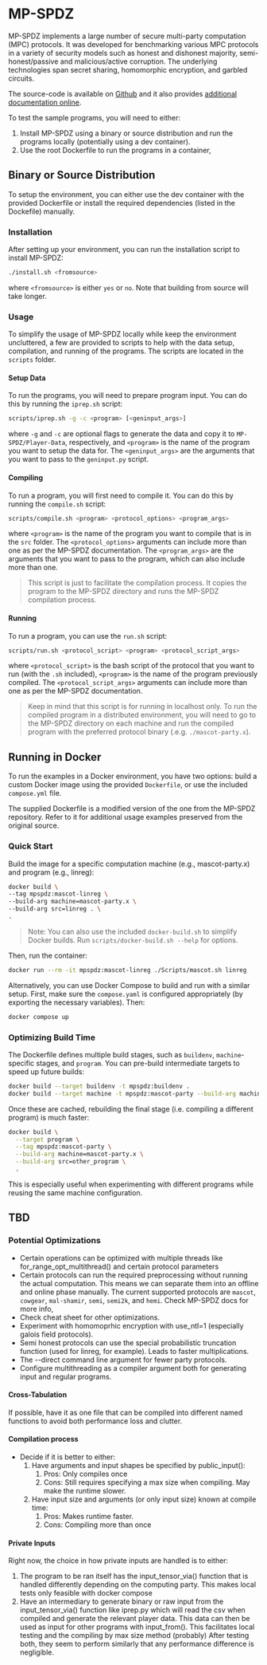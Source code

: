 # MP-SPDZ
MP-SPDZ implements a large number of secure multi-party computation (MPC) protocols. It was developed for benchmarking various MPC protocols in a variety of security models such as honest and dishonest majority, semi-honest/passive and malicious/active corruption. The underlying technologies span secret sharing, homomorphic encryption, and garbled circuits. 

The source-code is available on [Github](https://github.com/data61/MP-SPDZ) and it also provides [additional documentation online](https://mp-spdz.readthedocs.io/en/latest/).

To test the sample programs, you will need to either: 
1. Install MP-SPDZ using a binary or source distribution and run the programs locally (potentially using a dev container).
2. Use the root Dockerfile to run the programs in a container,

## Binary or Source Distribution
To setup the environment, you can either use the dev container with the provided Dockerfile or install the required dependencies (listed in the Dockefile) manually.

### Installation
After setting up your environment, you can run the installation script to install MP-SPDZ:
```bash	
./install.sh <fromsource>
```
where `<fromsource>` is either `yes` or `no`. Note that building from source will take longer.

### Usage
To simplify the usage of MP-SPDZ locally while keep the environment uncluttered, a few are provided to scripts to help with the data setup, compilation, and running of the programs. The scripts are located in the `scripts` folder.

#### Setup Data
To run the programs, you will need to prepare program input. You can do this by running the `iprep.sh` script:
```bash
scripts/iprep.sh -g -c <program> [<geninput_args>]
```
where `-g` and `-c` are optional flags to generate the data and copy it to `MP-SPDZ/Player-Data`, respectively, and `<program>` is the name of the program you want to setup the data for. The `<geninput_args>` are the arguments that you want to pass to the `geninput.py` script.


#### Compiling
To run a program, you will first need to compile it. You can do this by running the `compile.sh` script:
```bash	
scripts/compile.sh <program> <protocol_options> <program_args>
```
where `<program>` is the name of the program you want to compile that is in the `src` folder. The `<protocol_options>` arguments can include more than one as per the MP-SPDZ documentation. The `<program_args>` are the arguments that you want to pass to the program, which can also include more than one.

> This script is just to facilitate the compilation process. It copies the program to the MP-SPDZ directory and runs the MP-SPDZ compilation process.

#### Running
To run a program, you can use the `run.sh` script:
```bash
scripts/run.sh <protocol_script> <program> <protocol_script_args>
```
where `<protocol_script>` is the bash script of the protocol that you want to run (with the `.sh` included), `<program>` is the name of the program previously compiled. The `<protocol_script_args>` arguments can include more than one as per the MP-SPDZ documentation.

> Keep in mind that this script is for running in localhost only. To run the compiled program in a distributed environment, you will need to go to the MP-SPDZ directory on each machine and run the compiled program with the preferred protocol binary (.e.g. `./mascot-party.x`).


## Running in Docker

To run the examples in a Docker environment, you have two options: build a custom Docker image using the provided `Dockerfile`, or use the included `compose.yml` file.

The supplied Dockerfile is a modified version of the one from the MP-SPDZ repository. Refer to it for additional usage examples preserved from the original source.

### Quick Start
Build the image for a specific computation machine (e.g., mascot-party.x) and program (e.g., linreg):
```bash
docker build \ 
--tag mpspdz:mascot-linreg \
--build-arg machine=mascot-party.x \
--build-arg src=linreg . \
.
```
> Note: You can also use the included `docker-build.sh` to simplify Docker builds. Run `scripts/docker-build.sh --help` for options.

Then, run the container:
```bash
docker run --rm -it mpspdz:mascot-linreg ./Scripts/mascot.sh linreg
```

Alternatively, you can use Docker Compose to build and run with a similar setup. First, make sure the `compose.yaml` is configured appropriately (by exporting the necessary variables). Then:
```bash
docker compose up
```

### Optimizing Build Time
The Dockerfile defines multiple build stages, such as `buildenv`, `machine`-specific stages, and `program`. You can pre-build intermediate targets to speed up future builds:
```bash
docker build --target buildenv -t mpspdz:buildenv .
docker build --target machine -t mpspdz:mascot-party --build-arg machine=mascot-party.x .
```

Once these are cached, rebuilding the final stage (i.e. compiling a different program) is much faster:
```bash
docker build \
  --target program \
  --tag mpspdz:mascot-party \
  --build-arg machine=mascot-party.x \
  --build-arg src=other_program \
  .
```

This is especially useful when experimenting with different programs while reusing the same machine configuration.

## TBD
### Potential Optimizations
- Certain operations can be optimized with multiple threads like for_range_opt_multithread() and certain protocol parameters
- Certain protocols can run the required preprocessing without running the actual computation. This means we can separate them into an offline and online phase manually. The current supported protocols are `mascot`, `cowgear`, `mal-shamir`, `semi`, `semi2k`, and `hemi`. Check MP-SPDZ docs for more info,
- Check cheat sheet for other optimizations.
- Experiment with homomoprhic encryption with use_ntl=1 (especially galois field protocols).
- Semi honest protocols can use the special probabilistic truncation function (used for linreg, for example). Leads to faster multiplications.
- The --direct command line argument for fewer party protocols.
- Configure multithreading as a compiler argument both for generating input and regular programs.

#### Cross-Tabulation
If possible, have it as one file that can be compiled into different named functions to avoid both performance loss and clutter.

#### Compilation process
- Decide if it is better to either: 
	1. Have arguments and input shapes be specified by public_input():
		1. Pros: Only compiles once
		2. Cons: Still requires specifying a max size when compiling. May make the runtime slower.
	2. Have input size and arguments (or only input size) known at compile time:
		1. Pros: Makes runtime faster.
		2. Cons: Compiling more than once

#### Private Inputs
Right now, the choice in how private inputs are handled is to either:
1. The program to be ran itself has the input_tensor_via() function that is handled differently depending on the computing party. This makes local tests only feasible with docker compose
2. Have an intermediary to generate binary or raw input from the input_tensor_via() function like iprep.py which will read the csv when compiled and generate the relevant player data. This data can then be used as input for other programs with input_from(). This facilitates local testing and the compiling by max size method (probably)
After testing both, they seem to perform similarly that any performance difference is negligible.